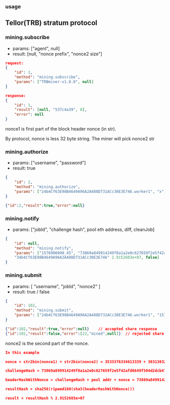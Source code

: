 ### usage


## Tellor(TRB) stratum protocol

### mining.subscribe

- params: ["agent", null]
- result: [null, "nonce prefix", "nonce2 size"]
```json
request:
{
	"id": 1,
	"method": "mining.subscribe",
	"params": ["TRBminer-v1.0.0", null]
}

response:
{
	"id": 1,
	"result": [null, "537c4a39", 8],
	"error": null
}
```
nonce1 is first part of the block header nonce (in str).

By protocol, nonce is less 32 byte string. The miner will pick nonce2 str



### mining.authorize

- params: ["username", "password"]
- result: true
```json
{
	"id": 2,
	"method": "mining.authorize",
	"params": ["24b4Cf63E98B4649A96A2A488D731ACc30E3E746.worker1", "x"]
} 

{"id":2,"result":true,"error":null}
```


### mining.notify

- params: ["jobId", "challenge hash", pool eth address, diff, cleanJob]
```json
{
	"id": null,
	"method": "mining.notify",
	"params": ["1576906090_45", "73869a849914249f8a1a2e0c627659f2e5f42afd6649f504d2dcb471c659a85c",
	"34b4Cf63E98B4649A96A2A488D731ACc30E3E746" 2.9152603e+07, false]
}

```

### mining.submit
- params: [ "username", "jobId", "nonce2" ]
- result: true / false
```json
{
	"id": 102,
	"method": "mining.submit",
	"params": ["24b4Cf63E98B4649A96A2A488D731ACc30E3E746.worker1", "1576906090_45", "0102030405060708"]
}

{"id":102,"result":true,"error":null}    // accepted share response
{"id":102,"result":false,"error":[22,"mined",null]}  // rejected share response
```

nonce2 is the second part of the nonce.






```json
In this example

nonce = str2bin(nonce1) + str2bin(nonce2) = 3533376334613339 + 30313032303330343035303630373038

challengeHash = 73869a849914249f8a1a2e0c627659f2e5f42afd6649f504d2dcb471c659a85c   (32 bytes without nonce)

headerHashWithNonce = challengeHash + pool addr + nonce = 73869a849914249f8a1a2e0c627659f2e5f42afd6649f504d2dcb471c659a85c + 34b4Cf63E98B4649A96A2A488D731ACc30E3E746 + 353337633461333930313032303330343035303630373038 

resultHash = sha256(ripemd160(sha3(headerHashWithNonce)))

result = resultHash % 2.9152603e+07

```
